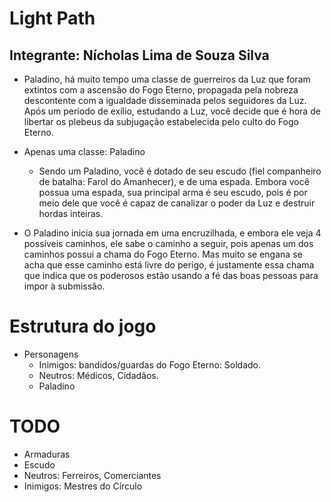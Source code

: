 # Light Path 
   ## Integrante: Nícholas Lima de Souza Silva
 - Paladino, há muito tempo uma classe de guerreiros da Luz que foram extintos com a ascensão do Fogo Eterno, propagada pela nobreza descontente com a igualdade disseminada pelos seguidores da Luz. Após um período de exílio, estudando a Luz, você decide que é hora de libertar os plebeus da subjugação estabelecida pelo culto do Fogo Eterno.

 - Apenas uma classe: Paladino 
   - Sendo um Paladino, você é dotado de seu escudo (fiel companheiro de batalha: Farol do Amanhecer), e de uma espada. Embora você possua uma espada, sua principal arma é seu escudo, pois é por meio dele que você é capaz de canalizar o poder da Luz e destruir hordas inteiras.

 - O Paladino inicia sua jornada em uma encruzilhada, e embora ele veja 4 possíveis caminhos, ele sabe o caminho a seguir, pois apenas um dos caminhos possui a chama do Fogo Eterno. Mas muito se engana se acha que esse caminho está livre do perigo, é justamente essa chama que indica que os poderosos estão usando a fé das boas pessoas para impor à submissão.

# Estrutura do jogo
 - Personagens 
   - Inimigos: bandidos/guardas do Fogo Eterno: Soldado.
   - Neutros: Médicos, Cidadãos.
   - Paladino

# TODO
  - Armaduras
  - Escudo
  - Neutros: Ferreiros, Comerciantes
  - Inimigos: Mestres do Círculo
